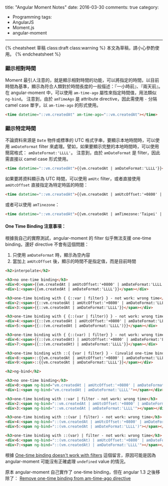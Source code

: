 title: "Angular Moment Notes"
date: 2016-03-30
comments: true
category:
  - Programming
tags:
  - AngularJS
  - Moment.js
  - angular-moment
---
{% cheatsheet 草稿 class:draft class:warning %}
本文為草稿，請小心參酌使用。
{% endcheatsheet %}

### 顯示相對時間

Moment 最引人注意的，就是顯示相對時間的功能，可以將指定的時間，以目前時間為基準，顯示為符合人類對於時間長度的一般描述：『一小時前』、『兩天前』。
在 angular-moment 中，可以使用 `am-time-ago` 屬性來指定時間值，用法類似 `ng-bind`。
注意到，由於 `amTimeAgo` 是 attribute directive，因此需使用 `-` 分隔 camel case 單字，以 `am-time-ago` 的形式使用。

```html
<time datetime="::vm.createdAt" am-time-ago="::vm.createdAt"></time>
```

### 顯示特定時間

不論資料來源是 `Date` 物件或標準的 UTC 格式字串，要顯示本地時間時，可以使用 `amDateFormat` filter 來處理。譬如，如果要顯示完整的本地時間時，可以使用簡寫格式： `amDateFormat:'LLLL'`。
注意到，由於 `amDateFormat` 是 filter，因此需直接以 camel case 形式使用。


```html
<time datetime="::vm.createdAt">{{vm.createdAt | amDateFormat:'LLLL'}}</time>
```

如果要將資料顯示為 UTC 時間，可以使用 `amUtc` filter，或者直接使用 `amUtcOffset` 直接指定為特定時區的時間：

```html
<time datetime="::vm.createdAt">{{vm.createdAt | amUtcOffset:'+0800' | amDateFormat:'LLLL'}}</time>
```

或者可以使用 `amTinezone`：

```html
<time datetime="::vm.createdAt">{{vm.createdAt | amTimezone:'Taipei' | amDateFormat:'LLLL'}}</time>
```

#### One Time Binding 注意事項：

根據我自己的實際測試，angular-moment 的 filter 似乎無法支援 one-time binding，還好 directive 不會有這個問題：

1. 只使用 `amDateFormat` 時，顯示為空內容
2. 當加上 `amUtcOffset` 後，顯示的時間不是指定值，而是目前時間

```html
<h2>interpolate</h2>

<h3>no one-time binding</h3>
<div>0:<span>{{vm.createdAt | amUtcOffset:'+0800' | amDateFormat:'LLLL'}}</span></div>
<div>1:<span>{{vm.createdAt | amDateFormat:'LLLL'}}</span></div>

<h3>one-time binding with { {::var | filter} } - not work: wrong time</h3>
<div>2:<span>{{::vm.createdAt | amUtcOffset:'+0800' | amDateFormat:'LLLL'}}</span></div>
<div>3:<span>{{::vm.createdAt | amDateFormat:'LLLL'}}</span></div>

<h3>one-time binding with { {::(var | filter)} } - not work: wrong time</h3>
<div>4:<span>{{::(vm.createdAt | amUtcOffset:'+0800' | amDateFormat:'LLLL')}}</span></div>
<div>5:<span>{{::(vm.createdAt | amDateFormat:'LLLL')}}</span></div>

<h3>one-time binding with { {::(var) | filter} } - not work: wrong time</h3>
<div>6:<span>{{::(vm.createdAt) | amUtcOffset:'+0800' | amDateFormat:'LLLL'}}</span></div>
<div>7:<span>{{::(vm.createdAt) | amDateFormat:'LLLL'}}</span></div>

<h3>one-time binding with ::{ {var | filter} } - (invalid one-time binding)</h3>
<div>8:<span>::{{vm.createdAt | amUtcOffset:'+0800' | amDateFormat:'LLLL'}}</span></div>
<div>9:<span>::{{vm.createdAt | amDateFormat:'LLLL'}}</span></div>

<h2>ng-bind</h2>

<h3>no one-time binding</h3>
<div>0:<span ng-bind="vm.createdAt | amUtcOffset:'+0800' | amDateFormat:'LLLL'"></span></div>
<div>1:<span ng-bind="vm.createdAt | amDateFormat:'LLLL'"></span></div>

<h3>one-time binding with ::var | filter - not work: wrong time</h3>
<div>2:<span ng-bind="::vm.createdAt | amUtcOffset:'+0800' | amDateFormat:'LLLL'"></span></div>
<div>3:<span ng-bind="::vm.createdAt | amDateFormat:'LLLL'"></span></div>

<h3>one-time binding with ::(var | filter) - not work: wrong time</h3>
<div>4:<span ng-bind="::(vm.createdAt | amUtcOffset:'+0800' | amDateFormat:'LLLL')"></span></div>
<div>5:<span ng-bind="::(vm.createdAt | amDateFormat:'LLLL')"></span></div>

<h3>one-time binding with ::(var) | filter - not work: wrong time</h3>
<div>6:<span ng-bind="::(vm.createdAt) | amUtcOffset:'+0800' | amDateFormat:'LLLL'"></span></div>
<div>7:<span ng-bind="::(vm.createdAt) | amDateFormat:'LLLL'"></span></div>
```


根據 [One-time binding doesn't work with filters](https://github.com/angular/angular.js/issues/8605#issuecomment-52120009) 這個留言，原因可能是因為 angular-moment 可能沒有正確處理 `undefined` value 的情況。

原本 angular-moment 自己實作了 one-time binding，但在 angular 1.3 之後移除了：
[Remove one-time binding from am-time-ago directive](https://github.com/urish/angular-moment/issues/122)